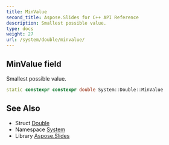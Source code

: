 ```yaml
---
title: MinValue
second_title: Aspose.Slides for C++ API Reference
description: Smallest possible value.
type: docs
weight: 27
url: /system/double/minvalue/
---
```

## MinValue field


Smallest possible value.

```cpp
static constexpr constexpr double System::Double::MinValue
```

## See Also

* Struct [Double](../)
* Namespace [System](../../)
* Library [Aspose.Slides](../../../)